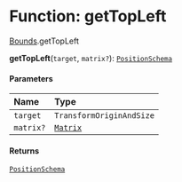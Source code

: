 # Function: getTopLeft

[Bounds](/auto-docs/free-layout-editor/modules/Bounds.md).getTopLeft

**getTopLeft**(`target`, `matrix?`): [`PositionSchema`](/auto-docs/free-layout-editor/interfaces/PositionSchema.md)

#### Parameters

| Name | Type |
| :------ | :------ |
| `target` | `TransformOriginAndSize` |
| `matrix?` | [`Matrix`](/auto-docs/free-layout-editor/classes/Matrix.md) |

#### Returns

[`PositionSchema`](/auto-docs/free-layout-editor/interfaces/PositionSchema.md)

